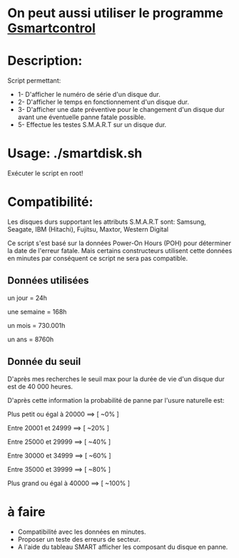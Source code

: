 # On peut aussi utiliser le programme [Gsmartcontrol](https://gsmartcontrol.sourceforge.io/home/)
# Description:
Script permettant:
* 1- D'afficher le numéro de série d'un disque dur.
* 2- D'afficher le temps en fonctionnement d'un disque dur.
* 3- D'afficher une date préventive pour le changement 
d'un disque dur avant une éventuelle panne fatale possible.
* 5- Effectue les testes S.M.A.R.T sur un disque dur.

# Usage: ./smartdisk.sh
Exécuter le script en root!

# Compatibilité:	
Les disques durs supportant les attributs S.M.A.R.T sont:
Samsung, Seagate, IBM (Hitachi), Fujitsu, Maxtor, Western Digital

Ce script s'est basé sur la données Power-On Hours (POH) pour
déterminer la date de l'erreur fatale.
Mais certains constructeurs utilisent cette données en minutes
par conséquent ce script ne sera pas compatible.

Données utilisées
-------------------

<p>un jour = 24h</p>
<p>une semaine = 168h</p>
<p>un mois = 730.001h</p>
<p>un ans = 8760h</p>

Donnée du seuil
------------------

<p>D'après mes recherches le seuil max pour la durée de vie d'un disque dur est de 40 000 heures.</p>

<p>D'après cette information la probabilité de panne par l'usure naturelle est:</p>

<p>Plus petit ou égal à 20000 ==> [ ~0% ]</p>
<p>Entre 20001 et 24999 ==> [ ~20% ]</p>
<p>Entre 25000 et 29999 ==> [ ~40% ]</p>
<p>Entre 30000 et 34999 ==> [ ~60% ]</p>
<p>Entre 35000 et 39999 ==> [ ~80% ]</p>
<p>Plus grand ou égal à 40000 ==> [ ~100% ]</p>

# à faire
* Compatibilité avec les données en minutes.
* Proposer un teste des erreurs de secteur.
* A l'aide du tableau SMART afficher les composant du disque en panne.
